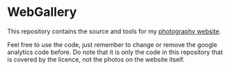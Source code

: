 # WebGallery
This repository contains the source and tools for my [photography website](https://photos.rahmn.net).

Feel free to use the code, just remember to change or remove the google analytics code before.
Do note that it is only the code in this repository that is covered by the licence, not the photos
on the website itself.
